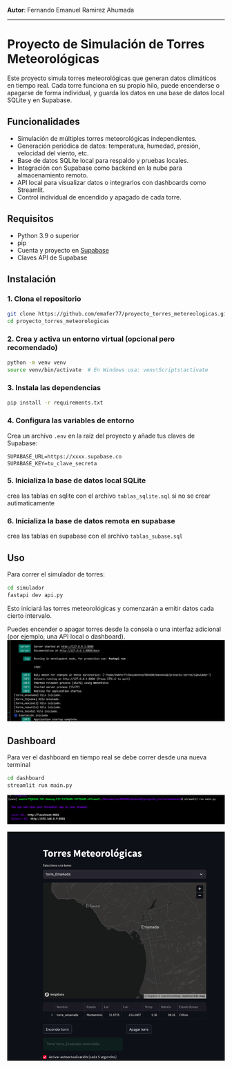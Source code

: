 **Autor**:  Fernando Emanuel Ramirez Ahumada

***
# Proyecto de Simulación de Torres Meteorológicas

Este proyecto simula torres meteorológicas que generan datos climáticos en tiempo real. Cada torre funciona en su propio hilo, puede encenderse o apagarse de forma individual, y guarda los datos en una base de datos local SQLite y en Supabase.

## Funcionalidades

- Simulación de múltiples torres meteorológicas independientes.
- Generación periódica de datos: temperatura, humedad, presión, velocidad del viento, etc.
- Base de datos SQLite local para respaldo y pruebas locales.
- Integración con Supabase como backend en la nube para almacenamiento remoto.
- API local para visualizar datos o integrarlos con dashboards como Streamlit.
- Control individual de encendido y apagado de cada torre.

## Requisitos

- Python 3.9 o superior
- pip
- Cuenta y proyecto en [Supabase](https://supabase.com/)
- Claves API de Supabase

## Instalación

### 1. Clona el repositorio

```bash
git clone https://github.com/emafer77/proyecto_torres_metereologicas.git
cd proyecto_torres_meteorologicas
```

### 2. Crea y activa un entorno virtual (opcional pero recomendado)

```bash
python -m venv venv
source venv/bin/activate  # En Windows usa: venv\Scripts\activate
```

### 3. Instala las dependencias

```bash
pip install -r requirements.txt
```

### 4. Configura las variables de entorno

Crea un archivo `.env` en la raíz del proyecto y añade tus claves de Supabase:

```env
SUPABASE_URL=https://xxxx.supabase.co
SUPABASE_KEY=tu_clave_secreta
```

### 5. Inicializa la base de datos local SQLite

crea las tablas en sqlite con el archivo `tablas_sqlite.sql` si no se crear autimaticamente

### 6. Inicializa la base de datos remota en supabase

crea las tablas en supabase con el archivo `tablas_subase.sql`

## Uso

Para correr el simulador de torres:

```bash
cd simulador
fastapi dev api.py
```

Esto iniciará las torres meteorológicas y comenzarán a emitir datos cada cierto intervalo.

Puedes encender o apagar torres desde la consola o una interfaz adicional (por ejemplo, una API local o dashboard).
![alt text](image-1.png)

## Dashboard

Para ver el dashboard en tiempo real se debe correr desde una nueva terminal

```bash
cd dashboard
streamlit run main.py
```
![alt text](image-2.png)

![alt text](image.png)

